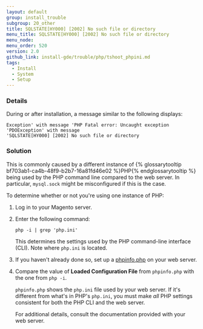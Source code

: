 ```yaml
---
layout: default
group: install_trouble
subgroup: 20_other
title: SQLSTATE[HY000] [2002] No such file or directory
menu_title: SQLSTATE[HY000] [2002] No such file or directory
menu_node:
menu_order: 520
version: 2.0
github_link: install-gde/trouble/php/tshoot_phpini.md
tags:
  - Install
  - System
  - Setup
---
```


### Details

During or after installation, a  message similar to the following displays: 

	Exception' with message 'PHP Fatal error: Uncaught exception 'PDOException' with message 
	'SQLSTATE[HY000] [2002] No such file or directory 

### Solution

This is commonly caused by a different instance of {% glossarytooltip bf703ab1-ca4b-48f9-b2b7-16a81fd46e02 %}PHP{% endglossarytooltip %} being used by the PHP command line compared to the web server. In particular, `mysql.sock` might be misconfigured if this is the case.

To determine whether or not you're using one instance of PHP:

1.	Log in to your Magento server.
2.	Enter the following command:

		php -i | grep 'php.ini'
	
	This determines the settings used by the PHP command-line interface (CLI). Note where `php.ini` is located.

3.	If you haven't already done so, set up a <a href="{{page.baseurl}}install-gde/prereq/optional.html#install-optional-phpinfo">phpinfo.php</a> on your web server.
4.	Compare the value of **Loaded Configuration File** from `phpinfo.php` with the one from `php -i`. 

	`phpinfo.php` shows the `php.ini` file used by your web server. If it's different from what's in PHP's `php.ini`, you must make *all* PHP settings consistent for both the PHP CLI and the web server.

	For additional details, consult the documentation provided with your web server.


